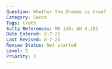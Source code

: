 ```yaml
---
Question: Whether the Dhamma is true?
Category: Sacca
Tags: truth
Sutta References: MN 140; AN 4.182
Date Entered: 8-7-25
Last Revised: 8-7-25
Review Status: Not started
Level: 2
Priority: 1
---
```


<!-- 
Notes:

Or is it only strategic or pragmatic?
 -->